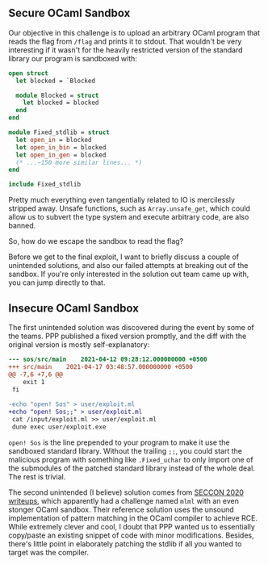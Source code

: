 Secure OCaml Sandbox
---

Our objective in this challenge is to upload an arbitrary OCaml program that reads the flag from `/flag` and prints it to stdout.
That wouldn't be very interesting if it wasn't for the heavily restricted version of the standard library our program is sandboxed with:
```ocaml
open struct
  let blocked = `Blocked

  module Blocked = struct
    let blocked = blocked
  end
end

module Fixed_stdlib = struct
  let open_in = blocked
  let open_in_bin = blocked
  let open_in_gen = blocked
  (* ...~150 more similar lines... *)
end

include Fixed_stdlib
```

Pretty much everything even tangentially related to IO is mercilessly stripped away.
Unsafe functions, such as `Array.unsafe_get`, which could allow us to subvert the type system and execute arbitrary code, are also banned.

So, how do we escape the sandbox to read the flag?

Before we get to the final exploit, I want to briefly discuss a couple of unintended solutions,
and also our failed attempts at breaking out of the sandbox. If you're only interested in the solution out team came up with, you can jump directly to that.

Insecure OCaml Sandbox
---

The first unintended solution was discovered during the event by some of the teams. PPP published a fixed version promptly,
and the diff with the original version is mostly self-explanatory:
```diff
--- sos/src/main	2021-04-12 09:28:12.000000000 +0500
+++ src/main	2021-04-17 03:48:57.000000000 +0500
@@ -7,6 +7,6 @@
 	exit 1
 fi
 
-echo "open! Sos" > user/exploit.ml
+echo "open! Sos;;" > user/exploit.ml
 cat /input/exploit.ml >> user/exploit.ml
 dune exec user/exploit.exe
```

`open! Sos` is the line prepended to your program to make it use the sandboxed standard library.
Without the trailing `;;`, you could start the malicious program with something like `.Fixed_uchar`
to only import one of the submodules of the patched standard library instead of the whole deal.
The rest is trivial.

The second unintended (I believe) solution comes from [SECCON 2020 writeups](https://moraprogramming.hateblo.jp/entry/2020/10/14/185946), which apparently
had a challenge named `mlml` with an even stonger OCaml sandbox. Their reference solution uses the unsound implementation of pattern matching in
the OCaml compiler to achieve RCE. While extremely clever and cool, I doubt that PPP wanted us to essentially copy/paste an existing snippet of code
with minor modifications. Besides, there's little point in elaborately patching the stdlib if all you wanted to target was the compiler.

